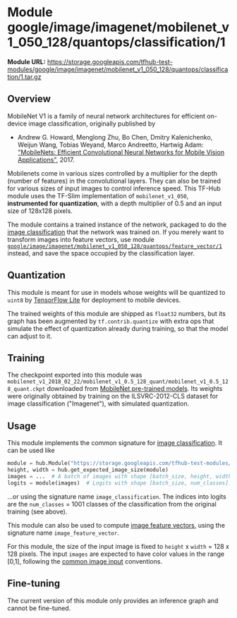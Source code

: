 # Module google/image/imagenet/mobilenet_v1_050_128/quantops/classification/1

**Module URL:** https://storage.googleapis.com/tfhub-test-modules/google/image/imagenet/mobilenet_v1_050_128/quantops/classification/1.tar.gz

## Overview

MobileNet V1 is a family of neural network architectures for efficient
on-device image classification, originally published by

  * Andrew G. Howard, Menglong Zhu, Bo Chen, Dmitry Kalenichenko, Weijun Wang,
    Tobias Weyand, Marco Andreetto, Hartwig Adam:
    ["MobileNets: Efficient Convolutional Neural Networks for
    Mobile Vision Applications"](https://arxiv.org/abs/1704.04861), 2017.

Mobilenets come in various sizes controlled by a multiplier for the
depth (number of features) in the convolutional layers. They can also be
trained for various sizes of input images to control inference speed.
This TF-Hub module uses the TF-Slim implementation of
`mobilenet_v1_050`, **instrumented for quantization**,
with a depth multiplier of 0.5 and an input size of
128x128 pixels.

The module contains a trained instance of the network, packaged to do the
[image classification](../../../../../../../common_signatures/images.md#image-classification)
that the network was trained on. If you merely want to transform images into
feature vectors, use module
[`google/image/imagenet/mobilenet_v1_050_128/quantops/feature_vector/1`](../feature_vector/1.md)
instead, and save the space occupied by the classification layer.


## Quantization

This module is meant for use in models whose weights will be quantized to
`uint8` by [TensorFlow Lite](https://www.tensorflow.org/mobile/tflite/)
for deployment to mobile devices.

The trained weights of this module are shipped as `float32` numbers,
but its graph has been augmented by `tf.contrib.quantize` with extra ops
that simulate the effect of quantization already during training,
so that the model can adjust to it.

## Training

The checkpoint exported into this module was `mobilenet_v1_2018_02_22/mobilenet_v1_0.5_128_quant/mobilenet_v1_0.5_128_quant.ckpt` downloaded
from
[MobileNet pre-trained models](https://github.com/tensorflow/models/blob/master/research/slim/nets/mobilenet_v1.md).
Its weights were originally obtained by training on the ILSVRC-2012-CLS
dataset for image classification ("Imagenet"), with simulated quantization.

## Usage

This module implements the common signature for 
[image classification](../../../../../../../common_signatures/images.md#image-classification).
It can be used like

```python
module = hub.Module("https://storage.googleapis.com/tfhub-test-modules/google/image/imagenet/mobilenet_v1_050_128/quantops/classification/1.tar.gz")
height, width = hub.get_expected_image_size(module)
images = ...  # A batch of images with shape [batch_size, height, width, 3].
logits = module(images)  # Logits with shape [batch_size, num_classes].
```

...or using the signature name `image_classification`. The indices into logits
are the `num_classes` = 1001 classes of the classification from
the original training (see above).

This module can also be used to compute [image feature
vectors](../../../../../../../common_signatures/images.md#image-feature-vector),
using the signature name `image_feature_vector`.

For this module, the size of the input image is fixed to
`height` x `width` = 128 x 128 pixels.
The input `images` are expected to have color values in the range [0,1],
following the
[common image input](../../../../../../../common_signatures/images.md#image-input)
conventions.


## Fine-tuning

The current version of this module only provides an inference graph
and cannot be fine-tuned.

